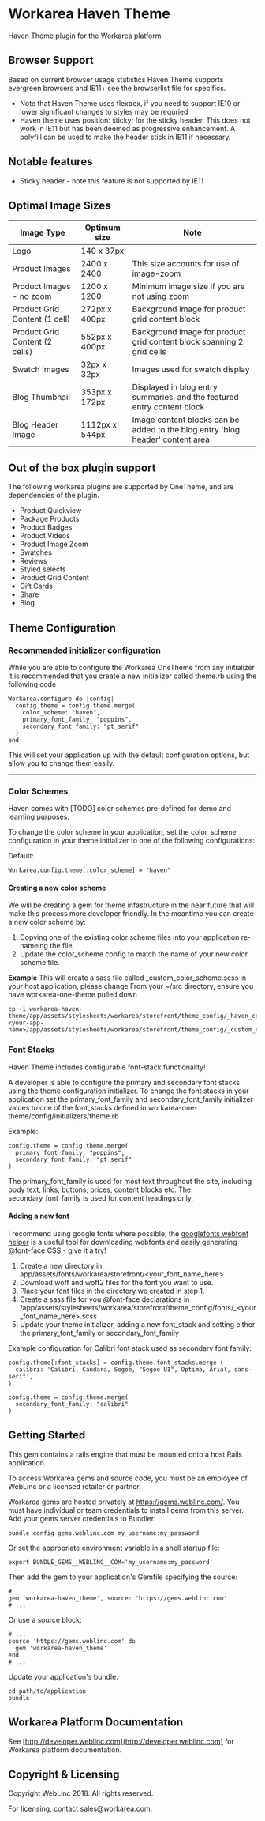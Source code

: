 Workarea Haven Theme
================================================================================

Haven Theme plugin for the Workarea platform.

Browser Support
--------------------------------------------------------------------------------

Based on current browser usage statistics Haven Theme supports evergreen browsers and IE11+ see the browserlist file for specifics.

* Note that Haven Theme uses flexbox, if you need to support IE10 or lower significant changes to styles may be requried
* Haven theme uses position: sticky; for the sticky header. This does not work in IE11 but has been deemed as progressive enhancement. A polyfill can be used to make the header stick in IE11 if necessary.

Notable features
--------------------------------------------------------------------------------

* Sticky header - note this feature is not supported by IE11

Optimal Image Sizes
--------------------------------------------------------------------------------

| Image Type| Optimum size | Note |
|----------|--------|-------|
| Logo | 140 x 37px ||
| Product Images | 2400 x 2400 | This size accounts for use of image-zoom |
| Product Images - no zoom | 1200 x 1200 | Minimum image size if you are not using zoom |
| Product Grid Content (1 cell) | 272px x 400px | Background image for product grid content block |
| Product Grid Content (2 cells) | 552px x 400px | Background image for product grid content block spanning 2 grid cells |
| Swatch Images | 32px x 32px | Images used for swatch display |
| Blog Thumbnail | 353px x 172px | Displayed in blog entry summaries, and the featured entry content block |
| Blog Header Image | 1112px x 544px | Image content blocks can be added to the blog entry 'blog header' content area |

Out of the box plugin support
--------------------------------------------------------------------------------

The following workarea plugins are supported by OneTheme, and are dependencies of the plugin.

* Product Quickview
* Package Products
* Product Badges
* Product Videos
* Product Image Zoom
* Swatches
* Reviews
* Styled selects
* Product Grid Content
* Gift Cards
* Share
* Blog

Theme Configuration
--------------------------------------------------------------------------------

### Recommended initializer configuration

While you are able to configure the Workarea OneTheme from any initializer it is recommended
that you create a new initializer called theme.rb using the following code

    Workarea.configure do |config|
      config.theme = config.theme.merge(
        color_scheme: "haven",
        primary_font_family: "poppins",
        secondary_font_family: "pt_serif"
      )
    end

This will set your application up with the default configuration options, but allow you to
change them easily.

---

### Color Schemes
Haven comes with [TODO] color schemes pre-defined for demo and learning purposes.

To change the color scheme in your application, set the color_scheme configuration
in your theme initializer to one of the following configurations:

Default:

    Workarea.config.theme[:color_scheme] = "haven"

#### Creating a new color scheme

We will be creating a gem for theme infastructure in the near future that will make this process
more developer friendly. In the meantime you can create a new color scheme by:

1. Copying one of the existing color scheme files into your application re-nameing the file,
2. Update the color_scheme config to match the name of your new color scheme file.

__Example__
This will create a sass file called _custom_color_scheme.scss in your host application, please change <your-app-name>
From your ~/src directory, ensure you have workarea-one-theme pulled down

    cp -i workarea-haven-theme/app/assets/stylesheets/workarea/storefront/theme_config/_haven_color_scheme.scss <your-app-name>/app/assets/stylesheets/workarea/storefront/theme_config/_custom_color_scheme.scss

### Font Stacks

Haven Theme includes configurable font-stack functionality!

A developer is able to configure the primary and secondary font stacks using the theme
configuration initializer. To change the font stacks in your application set the
primary_font_family and secondary_font_family initializer values to one of the font_stacks
defined in workarea-one-theme/config/initializers/theme.rb

Example:

    config.theme = config.theme.merge(
      primary_font_family: "poppins",
      secondary_font_family: "pt_serif"
    )

The primary_font_family is used for most text throughout the site, including body text, links,
buttons, prices, content blocks etc.
The secondary_font_family is used for content headings only.

#### Adding a new font

I recommend using google fonts where possible, the [googlefonts webfont helper](https://google-webfonts-helper.herokuapp.com) is a useful tool for downloading webfonts and easily generating @font-face CSS - give it a try!

1. Create a new directory in app/assets/fonts/workarea/storefront/<your_font_name_here>
2. Download woff and woff2 files for the font you want to use.
3. Place your font files in the directory we created in step 1.
4. Create a sass file for you @font-face declarations in /app/assets/stylesheets/workarea/storefront/theme_config/fonts/_<your_font_name_here>.scss
5. Update your theme initializer, adding a new font_stack and setting either the primary_font_family or secondary_font_family

Example configuration for Calibri font stack used as secondary font family:

    config.theme[:font_stacks] = config.theme.font_stacks.merge (
      calibri: 'Calibri, Candara, Segoe, "Segoe UI", Optima, Arial, sans-serif',
    )

    config.theme = config.theme.merge(
      secondary_font_family: "calibri"
    )


Getting Started
--------------------------------------------------------------------------------

This gem contains a rails engine that must be mounted onto a host Rails application.

To access Workarea gems and source code, you must be an employee of WebLinc or a licensed retailer or partner.

Workarea gems are hosted privately at https://gems.weblinc.com/.
You must have individual or team credentials to install gems from this server. Add your gems server credentials to Bundler:

    bundle config gems.weblinc.com my_username:my_password

Or set the appropriate environment variable in a shell startup file:

    export BUNDLE_GEMS__WEBLINC__COM='my_username:my_password'

Then add the gem to your application's Gemfile specifying the source:

    # ...
    gem 'workarea-haven_theme', source: 'https://gems.weblinc.com'
    # ...

Or use a source block:

    # ...
    source 'https://gems.weblinc.com' do
      gem 'workarea-haven_theme'
    end
    # ...

Update your application's bundle.

    cd path/to/application
    bundle

Workarea Platform Documentation
--------------------------------------------------------------------------------

See [http://developer.weblinc.com](http://developer.weblinc.com) for Workarea platform documentation.

Copyright & Licensing
--------------------------------------------------------------------------------

Copyright WebLinc 2018. All rights reserved.

For licensing, contact sales@workarea.com.
